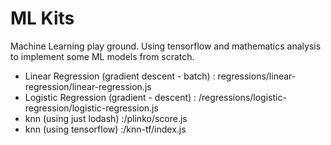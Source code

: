 # ML Kits

Machine Learning play ground.
Using tensorflow and mathematics analysis to implement some ML models from scratch.

- Linear Regression (gradient descent - batch) : regressions/linear-regression/linear-regression.js
- Logistic Regression (gradient - descent) : /regressions/logistic-regression/logistic-regression.js
- knn (using just lodash) :/plinko/score.js
- knn (using tensorflow) :/knn-tf/index.js


